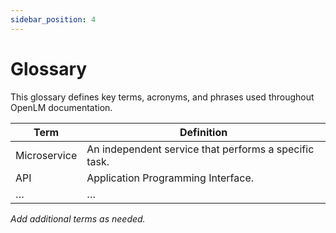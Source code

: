 ```yaml
---
sidebar_position: 4
---
```


# Glossary

This glossary defines key terms, acronyms, and phrases used throughout OpenLM documentation.

| **Term**           | **Definition**                                         |
|--------------------|--------------------------------------------------------|
| Microservice       | An independent service that performs a specific task. |
| API                | Application Programming Interface.                   |
| …                  | …                                                      |

_Add additional terms as needed._